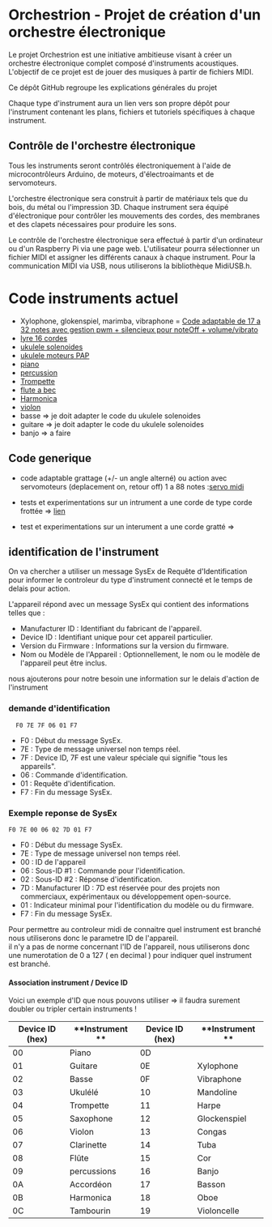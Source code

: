 # Orchestrion - Projet de création d'un orchestre électronique

Le projet Orchestrion est une initiative ambitieuse visant à créer un orchestre électronique complet composé d'instruments acoustiques. L'objectif de ce projet est de jouer des musiques à partir de fichiers MIDI.

Ce dépôt GitHub regroupe les explications générales du projet

Chaque type d'instrument aura un lien vers son propre dépôt pour l'instrument contenant les plans, fichiers et tutoriels spécifiques à chaque instrument.

## Contrôle de l'orchestre électronique

Tous les instruments seront contrôlés électroniquement à l'aide de microcontrôleurs Arduino, de moteurs, d'électroaimants et de servomoteurs.

L'orchestre électronique sera construit à partir de matériaux tels que du bois, du métal ou l'impression 3D. Chaque instrument sera équipé d'électronique pour contrôler les mouvements des cordes, des membranes et des clapets nécessaires pour produire les sons.

Le contrôle de l'orchestre électronique sera effectué à partir d'un ordinateur ou d'un Raspberry Pi via une page web. L'utilisateur pourra sélectionner un fichier MIDI et assigner les différents canaux à chaque instrument. Pour la communication MIDI via USB, nous utiliserons la bibliothèque MidiUSB.h.

# Code instruments actuel

- Xylophone, glokenspiel, marimba, vibraphone = [Code adaptable de 17 a 32 notes avec gestion pwm + silencieux pour noteOff + volume/vibrato](https://github.com/glloq/Orchestrion-Xylophone)
- [lyre 16 cordes](https://github.com/glloq/16-cords-lyre-midi)
- [ukulele solenoides](https://github.com/glloq/Orchestrion_ukulele)
- [ukulele moteurs PAP](https://github.com/glloq/ukulele_stepper_motor)
- [piano](https://github.com/glloq/Orchestrion_Piano)
- [percussion](https://github.com/glloq/MidiPercussion)
- [Trompette](https://github.com/glloq/Orchestrion_trumpet) 
- [flute a bec](https://github.com/glloq/servo-flute)
- [Harmonica](https://github.com/glloq/harmonica_Midi)
- [violon](https://github.com/glloq/violano-virtuoso)
- basse => je doit adapter le code du ukulele solenoides
- guitare => je doit adapter le code du ukulele solenoides
- banjo => a faire 

## Code generique

- code adaptable grattage (+/- un angle alterné) ou action avec servomoteurs (deplacement on, retour off) 1 a 88 notes :[servo midi](https://github.com/glloq/servo-midi-music)

- tests et experimentations sur un intrument a une corde de type corde frottée => [lien]([https://https://github.com/glloq/OneStringCello)
- test et experimentations sur un interument a une corde gratté => 

## identification de l'instrument

On va chercher a utiliser un message SysEx de Requête d'Identification pour informer le controleur du type d'instrument connecté et le temps de delais pour action.

L'appareil répond avec un message SysEx qui contient des informations telles que :
- Manufacturer ID : Identifiant du fabricant de l'appareil.
- Device ID : Identifiant unique pour cet appareil particulier.
- Version du Firmware : Informations sur la version du firmware.
- Nom ou Modèle de l'Appareil : Optionnellement, le nom ou le modèle de l'appareil peut être inclus.
  
nous ajouterons pour notre besoin une information sur le delais d'action de l'instrument


### demande d'identification
``` 
  F0 7E 7F 06 01 F7
```
- F0 : Début du message SysEx.
- 7E : Type de message universel non temps réel.
- 7F : Device ID, 7F est une valeur spéciale qui signifie "tous les appareils".
- 06 : Commande d'identification.
- 01 : Requête d'identification.
- F7 : Fin du message SysEx.

### Exemple reponse de SysEx
``` 
F0 7E 00 06 02 7D 01 F7
```
- F0 : Début du message SysEx.
- 7E : Type de message universel non temps réel.
- 00 : ID de l'appareil 
- 06 : Sous-ID #1 : Commande pour l'identification.
- 02 : Sous-ID #2 : Réponse d'identification.
- 7D : Manufacturer ID : 7D est réservée pour des projets non commerciaux, expérimentaux ou développement open-source.
- 01 : Indicateur minimal pour l'identification du modèle ou du firmware.
- F7 : Fin du message SysEx.

Pour permettre au controleur midi de connaitre quel instrument est branché nous utiliserons donc le parametre ID de l'appareil.  
il n'y a pas de norme concernant l'ID de l'appareil, nous utiliserons donc une numerotation de 0 a 127 ( en decimal ) pour indiquer quel instrument est branché.
  
#### Association instrument / Device ID 

Voici un exemple d'ID que nous pouvons utiliser => il faudra surement doubler ou tripler certain instruments !
  
| **Device ID (hex)** | **Instrument ** | **Device ID (hex)** | **Instrument ** |
|---------------------|-----------------|---------------------|-----------------|
| 00                  | Piano           | 0D                  |                 |
| 01                  | Guitare         | 0E                  | Xylophone       |
| 02                  | Basse           | 0F                  | Vibraphone      |
| 03                  | Ukulélé         | 10                  | Mandoline       |
| 04                  | Trompette       | 11                  | Harpe           |
| 05                  | Saxophone       | 12                  | Glockenspiel    |
| 06                  | Violon          | 13                  | Congas          |
| 07                  | Clarinette      | 14                  | Tuba            |
| 08                  | Flûte           | 15                  | Cor             |
| 09                  | percussions     | 16                  | Banjo           |
| 0A                  | Accordéon       | 17                  | Basson          |
| 0B                  | Harmonica       | 18                  | Oboe            |
| 0C                  | Tambourin       | 19                  | Violoncelle     |



  
